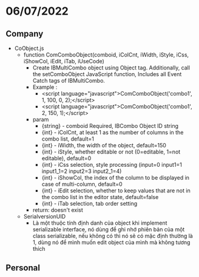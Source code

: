 # 06/07/2022

## Company

- CoObject.js
  - function ComComboObject(comboid, iColCnt, iWidth, iStyle, iCss, iShowCol, iEdit, iTab, iUseCode)
    - Create IBMultiCombo object using Object tag. Additionally, call the setComboObject JavaScript function, Includes all Event Catch tags of IBMultiCombo.
    - Example :
      - &lt;script language=&quot;javascript&quot;&gt;ComComboObject('combo1', 1, 100, 0, 2);&lt;/script&gt;
      - &lt;script language=&quot;javascript&quot;&gt;ComComboObject('combo1', 2, 150, 1);&lt;/script&gt;
    - param
      - {string} - comboid Required, IBCombo Object ID string
      - {int} - iColCnt, at least 1 as the number of columns in the combo list, default=1
      - {int} - iWidth, the width of the object, default=150
      - {int} - iStyle, whether editable or not (0=editable, 1=not editable), default=0
      - {int} - iCss selection, style processing (input=0 input1=1 input1_1=2 input2=3 input2_1=4)
      - {int} - iShowCol, the index of the column to be displayed in case of multi-column, default=0
      - {int} - iEdit selection, whether to keep values ​​that are not in the combo list in the editor state, default=false
      - {int} - iTab selection, tab order setting
    - return: doesn't exist
  - SerialversionUID
    - Là một thuộc tính định danh  của object khi implement serializable interface, nó dùng để ghi nhớ phiên bản của một class serializable, nếu không có thì nó sẽ có mặc định thường là 1, dùng nó để mình muốn edit object của mình mà không tương thích

## Personal

